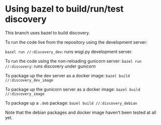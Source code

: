 # Using bazel to build/run/test discovery

This branch uses bazel to build discovery.

To run the code live from the repository using the development server:

`bazel run //:discovery_dev`: runs wsgi.py development server.

To run the code using the non-reloading gunicorn server:
`bazel run //:discovery`: runs discovery under gunicorn 

To package up the dev server as a docker image:
`bazel build //:discovery_dev_image`

To package up the gunicorn server as a docker image:
`bazel build //:discovery_image`

To package up a `.deb` package:
`bazel build //:discovery_debian`

Note that the debian packages and docker image haven't been tested at all yet.
